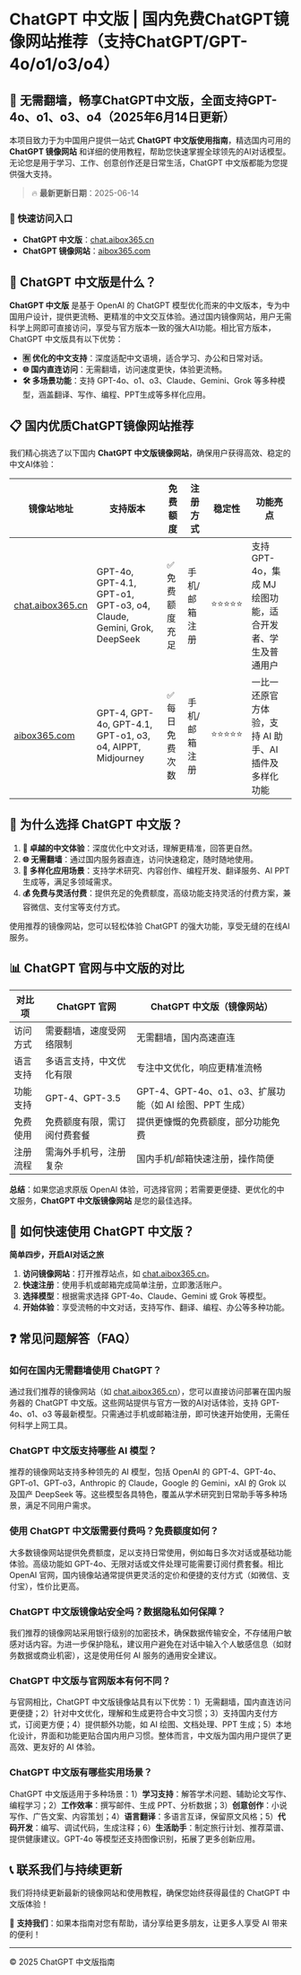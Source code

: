 # ChatGPT 中文版 | 国内免费ChatGPT镜像网站推荐（支持ChatGPT/GPT-4o/o1/o3/o4）

## 📢 无需翻墙，畅享ChatGPT中文版，全面支持GPT-4o、o1、o3、o4（2025年6月14日更新）

本项目致力于为中国用户提供一站式 **ChatGPT 中文版使用指南**，精选国内可用的 **ChatGPT 镜像网站** 和详细的使用教程，帮助您快速掌握全球领先的AI对话模型。无论您是用于学习、工作、创意创作还是日常生活，ChatGPT 中文版都能为您提供强大支持。

> 🔥 **最新更新日期**：2025-06-14

### 🚀 快速访问入口

- **ChatGPT 中文版**：[chat.aibox365.cn](https://chat.aibox365.cn)
- **ChatGPT 镜像网站**：[aibox365.com](https://aibox365.com)

## 🤔 ChatGPT 中文版是什么？

**ChatGPT 中文版** 是基于 OpenAI 的 ChatGPT 模型优化而来的中文版本，专为中国用户设计，提供更流畅、更精准的中文交互体验。通过国内镜像网站，用户无需科学上网即可直接访问，享受与官方版本一致的强大AI功能。相比官方版本，ChatGPT 中文版具有以下优势：

- **🈶 优化的中文支持**：深度适配中文语境，适合学习、办公和日常对话。
- **🌐 国内直连访问**：无需翻墙，访问速度更快，体验更流畅。
- **🛠️ 多场景功能**：支持 GPT-4o、o1、o3、Claude、Gemini、Grok 等多种模型，涵盖翻译、写作、编程、PPT生成等多样化应用。

## 📋 国内优质ChatGPT镜像网站推荐

我们精心挑选了以下国内 **ChatGPT 中文版镜像网站**，确保用户获得高效、稳定的中文AI体验：

| 镜像站地址 | 支持版本 | 免费额度 | 注册方式 | 稳定性 | 功能亮点 |
|------------|----------|----------|----------|--------|----------|
| [chat.aibox365.cn](https://chat.aibox365.cn) | GPT-4o, GPT-4.1, GPT-o1, GPT-o3, o4, Claude, Gemini, Grok, DeepSeek | ✅ 免费额度充足 | 手机/邮箱注册 | ⭐⭐⭐⭐⭐ | 支持 GPT-4o，集成 MJ 绘图功能，适合开发者、学生及普通用户 |
| [aibox365.com](https://aibox365.com) | GPT-4, GPT-4o, GPT-4.1, GPT-o1, o3, o4, AIPPT, Midjourney | ✅ 每日免费次数 | 手机/邮箱注册 | ⭐⭐⭐⭐⭐ | 一比一还原官方体验，支持 AI 助手、AI 插件及多样化功能 |

## 🌟 为什么选择 ChatGPT 中文版？

1. **📝 卓越的中文体验**：深度优化中文对话，理解更精准，回答更自然。
2. **🌐 无需翻墙**：通过国内服务器直连，访问快速稳定，随时随地使用。
3. **🎯 多样化应用场景**：支持学术研究、内容创作、编程开发、翻译服务、AI PPT生成等，满足多领域需求。
4. **💰 免费与灵活付费**：提供充足的免费额度，高级功能支持灵活的付费方案，兼容微信、支付宝等支付方式。

使用推荐的镜像网站，您可以轻松体验 ChatGPT 的强大功能，享受无缝的在线AI服务。

## 📊 ChatGPT 官网与中文版的对比

| 对比项 | ChatGPT 官网 | ChatGPT 中文版（镜像网站） |
|--------|--------------|----------------------------|
| 访问方式 | 需要翻墙，速度受网络限制 | 无需翻墙，国内高速直连 |
| 语言支持 | 多语言支持，中文优化有限 | 专注中文优化，响应更精准流畅 |
| 功能支持 | GPT-4、GPT-3.5 | GPT-4、GPT-4o、o1、o3、扩展功能（如 AI 绘图、PPT 生成） |
| 免费使用 | 免费额度有限，需订阅付费套餐 | 提供更慷慨的免费额度，部分功能免费 |
| 注册流程 | 需海外手机号，注册复杂 | 国内手机/邮箱快速注册，操作简便 |

**总结**：如果您追求原版 OpenAI 体验，可选择官网；若需要更便捷、更优化的中文服务，**ChatGPT 中文版镜像网站** 是您的最佳选择。

## 📝 如何快速使用 ChatGPT 中文版？

**简单四步，开启AI对话之旅**

1. **访问镜像网站**：打开推荐站点，如 [chat.aibox365.cn](https://chat.aibox365.cn)。
2. **快速注册**：使用手机或邮箱完成简单注册，立即激活账户。
3. **选择模型**：根据需求选择 GPT-4o、Claude、Gemini 或 Grok 等模型。
4. **开始体验**：享受流畅的中文对话，支持写作、翻译、编程、办公等多种功能。

## ❓ 常见问题解答（FAQ）

### 如何在国内无需翻墙使用 ChatGPT？

通过我们推荐的镜像网站（如 [chat.aibox365.cn](https://chat.aibox365.cn)），您可以直接访问部署在国内服务器的 ChatGPT 中文版。这些网站提供与官方一致的AI对话体验，支持 GPT-4o、o1、o3 等最新模型。只需通过手机或邮箱注册，即可快速开始使用，无需任何科学上网工具。

### ChatGPT 中文版支持哪些 AI 模型？

推荐的镜像网站支持多种领先的 AI 模型，包括 OpenAI 的 GPT-4、GPT-4o、GPT-o1、GPT-o3，Anthropic 的 Claude，Google 的 Gemini，xAI 的 Grok 以及国产 DeepSeek 等。这些模型各具特色，覆盖从学术研究到日常助手等多种场景，满足不同用户需求。

### 使用 ChatGPT 中文版需要付费吗？免费额度如何？

大多数镜像网站提供免费额度，足以支持日常使用，例如每日多次对话或基础功能体验。高级功能如 GPT-4o、无限对话或文件处理可能需要订阅付费套餐。相比 OpenAI 官网，国内镜像站通常提供更灵活的定价和便捷的支付方式（如微信、支付宝），性价比更高。

### ChatGPT 中文版镜像站安全吗？数据隐私如何保障？

我们推荐的镜像网站采用银行级别的加密技术，确保数据传输安全，不存储用户敏感对话内容。为进一步保护隐私，建议用户避免在对话中输入个人敏感信息（如财务数据或商业机密），这是使用任何 AI 服务的通用安全建议。

### ChatGPT 中文版与官网版本有何不同？

与官网相比，ChatGPT 中文版镜像站具有以下优势：1）无需翻墙，国内直连访问更便捷；2）针对中文优化，理解和生成更符合中文习惯；3）支持国内支付方式，订阅更方便；4）提供额外功能，如 AI 绘图、文档处理、PPT 生成；5）本地化设计，界面和功能更贴合国内用户习惯。整体而言，中文版为国内用户提供了更高效、更友好的 AI 体验。

### ChatGPT 中文版有哪些实用场景？

ChatGPT 中文版适用于多种场景：1）**学习支持**：解答学术问题、辅助论文写作、编程学习；2）**工作效率**：撰写邮件、生成 PPT、分析数据；3）**创意创作**：小说写作、广告文案、内容策划；4）**语言翻译**：多语言互译，保留原文风格；5）**代码开发**：编写、调试代码，生成注释；6）**生活助手**：制定旅行计划、推荐菜谱、提供健康建议。GPT-4o 等模型还支持图像识别，拓展了更多创新应用。

## 📞 联系我们与持续更新

我们将持续更新最新的镜像网站和使用教程，确保您始终获得最佳的 ChatGPT 中文版体验！

🌟 **支持我们**：如果本指南对您有帮助，请分享给更多朋友，让更多人享受 AI 带来的便利！

---

© 2025 ChatGPT 中文版指南
